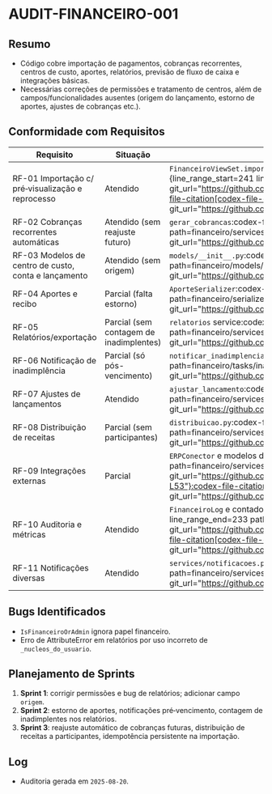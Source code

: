 # AUDIT-FINANCEIRO-001

## Resumo
- Código cobre importação de pagamentos, cobranças recorrentes, centros de custo, aportes, relatórios, previsão de fluxo de caixa e integrações básicas.
- Necessárias correções de permissões e tratamento de centros, além de campos/funcionalidades ausentes (origem do lançamento, estorno de aportes, ajustes de cobranças etc.).

## Conformidade com Requisitos
| Requisito | Situação | Evidência |
|-----------|----------|-----------|
| RF-01 Importação c/ pré‑visualização e reprocesso | Atendido | `FinanceiroViewSet.importar_pagamentos`, `reprocessar_erros`​:codex-file-citation[codex-file-citation]{line_range_start=241 line_range_end=267 path=financeiro/views/__init__.py git_url="https://github.com/adrianosoaresx/ProjetoHubx/blob/main/financeiro/views/__init__.py#L241-L267"}​​:codex-file-citation[codex-file-citation]{line_range_start=220 line_range_end=239 path=financeiro/views/__init__.py git_url="https://github.com/adrianosoaresx/ProjetoHubx/blob/main/financeiro/views/__init__.py#L220-L239"}​ |
| RF-02 Cobranças recorrentes automáticas | Atendido (sem reajuste futuro) | `gerar_cobrancas`​:codex-file-citation[codex-file-citation]{line_range_start=49 line_range_end=109 path=financeiro/services/cobrancas.py git_url="https://github.com/adrianosoaresx/ProjetoHubx/blob/main/financeiro/services/cobrancas.py#L49-L109"}​ |
| RF-03 Modelos de centro de custo, conta e lançamento | Atendido (sem origem) | `models/__init__.py`​:codex-file-citation[codex-file-citation]{line_range_start=16 line_range_end=124 path=financeiro/models/__init__.py git_url="https://github.com/adrianosoaresx/ProjetoHubx/blob/main/financeiro/models/__init__.py#L16-L124"}​ |
| RF-04 Aportes e recibo | Parcial (falta estorno) | `AporteSerializer`​:codex-file-citation[codex-file-citation]{line_range_start=129 line_range_end=178 path=financeiro/serializers/__init__.py git_url="https://github.com/adrianosoaresx/ProjetoHubx/blob/main/financeiro/serializers/__init__.py#L129-L178"}​ |
| RF-05 Relatórios/exportação | Parcial (sem contagem de inadimplentes) | `relatorios` service​:codex-file-citation[codex-file-citation]{line_range_start=10 line_range_end=73 path=financeiro/services/relatorios.py git_url="https://github.com/adrianosoaresx/ProjetoHubx/blob/main/financeiro/services/relatorios.py#L10-L73"}​ |
| RF-06 Notificação de inadimplência | Parcial (só pós-vencimento) | `notificar_inadimplencia`​:codex-file-citation[codex-file-citation]{line_range_start=19 line_range_end=35 path=financeiro/tasks/inadimplencia.py git_url="https://github.com/adrianosoaresx/ProjetoHubx/blob/main/financeiro/tasks/inadimplencia.py#L19-L35"}​ |
| RF-07 Ajustes de lançamentos | Atendido | `ajustar_lancamento`​:codex-file-citation[codex-file-citation]{line_range_start=1 line_range_end=32 path=financeiro/services/ajustes.py git_url="https://github.com/adrianosoaresx/ProjetoHubx/blob/main/financeiro/services/ajustes.py#L1-L32"}​ |
| RF-08 Distribuição de receitas | Parcial (sem participantes) | `distribuicao.py`​:codex-file-citation[codex-file-citation]{line_range_start=59 line_range_end=116 path=financeiro/services/distribuicao.py git_url="https://github.com/adrianosoaresx/ProjetoHubx/blob/main/financeiro/services/distribuicao.py#L59-L116"}​ |
| RF-09 Integrações externas | Parcial | `ERPConector` e modelos de integração​:codex-file-citation[codex-file-citation]{line_range_start=1 line_range_end=53 path=financeiro/services/integracoes/erp_conector.py git_url="https://github.com/adrianosoaresx/ProjetoHubx/blob/main/financeiro/services/integracoes/erp_conector.py#L1-L53"}​​:codex-file-citation[codex-file-citation]{line_range_start=243 line_range_end=278 path=financeiro/models/__init__.py git_url="https://github.com/adrianosoaresx/ProjetoHubx/blob/main/financeiro/models/__init__.py#L243-L278"}​ |
| RF-10 Auditoria e métricas | Atendido | `FinanceiroLog` e contadores Prometheus​:codex-file-citation[codex-file-citation]{line_range_start=197 line_range_end=233 path=financeiro/models/__init__.py git_url="https://github.com/adrianosoaresx/ProjetoHubx/blob/main/financeiro/models/__init__.py#L197-L233"}​​:codex-file-citation[codex-file-citation]{line_range_start=1 line_range_end=33 path=financeiro/services/metrics.py git_url="https://github.com/adrianosoaresx/ProjetoHubx/blob/main/financeiro/services/metrics.py#L1-L33"}​ |
| RF-11 Notificações diversas | Atendido | `services/notificacoes.py`​:codex-file-citation[codex-file-citation]{line_range_start=1 line_range_end=41 path=financeiro/services/notificacoes.py git_url="https://github.com/adrianosoaresx/ProjetoHubx/blob/main/financeiro/services/notificacoes.py#L1-L41"}​ |

## Bugs Identificados
- `IsFinanceiroOrAdmin` ignora papel financeiro.
- Erro de AttributeError em relatórios por uso incorreto de `_nucleos_do_usuario`.

## Planejamento de Sprints
1. **Sprint 1**: corrigir permissões e bug de relatórios; adicionar campo `origem`.
2. **Sprint 2**: estorno de aportes, notificações pré‑vencimento, contagem de inadimplentes nos relatórios.
3. **Sprint 3**: reajuste automático de cobranças futuras, distribuição de receitas a participantes, idempotência persistente na importação.

## Log
- Auditoria gerada em `2025-08-20`.
